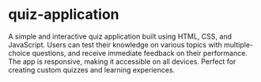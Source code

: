 # quiz-application
A simple and interactive quiz application built using HTML, CSS, and JavaScript. Users can test their knowledge on various topics with multiple-choice questions, and receive immediate feedback on their performance. The app is responsive, making it accessible on all devices. Perfect for creating custom quizzes and learning experiences.
